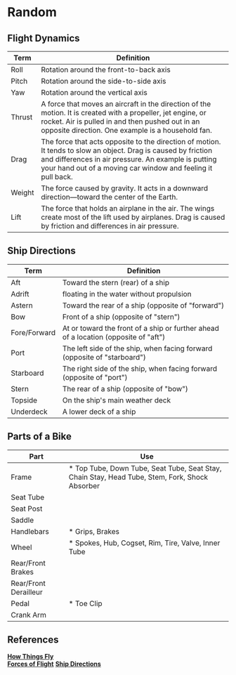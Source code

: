 # Random

## Flight Dynamics

| Term   | Definition                                                                                                                                                                                                                            |
| ------ | ------------------------------------------------------------------------------------------------------------------------------------------------------------------------------------------------------------------------------------- |
| Roll   | Rotation around the front-to-back axis                                                                                                                                                                                                |
| Pitch  | Rotation around the side-to-side axis                                                                                                                                                                                                 |
| Yaw    | Rotation around the vertical axis                                                                                                                                                                                                     |
| Thrust | A force that moves an aircraft in the direction of the motion. It is created with a propeller, jet engine, or rocket. Air is pulled in and then pushed out in an opposite direction. One example is a household fan.                  |
| Drag   | The force that acts opposite to the direction of motion. It tends to slow an object. Drag is caused by friction and differences in air pressure. An example is putting your hand out of a moving car window and feeling it pull back. |
| Weight | The force caused by gravity. It acts in a downward direction—toward the center of the Earth.                                                                                                                                          |
| Lift   | The force that holds an airplane in the air. The wings create most of the lift used by airplanes. Drag is caused by friction and differences in air pressure.                                                                         |


## Ship Directions

| Term         | Definition                                                                          |
| ------------ | ----------------------------------------------------------------------------------- |
| Aft          | Toward the stern (rear) of a ship                                                   |
| Adrift       | floating in the water without propulsion                                            |
| Astern       | Toward the rear of a ship (opposite of "forward")                                   |
| Bow          | Front of a ship (opposite of "stern")                                               |
| Fore/Forward | At or toward the front of a ship or further ahead of a location (opposite of "aft") |
| Port         | The left side of the ship, when facing forward (opposite of "starboard")            |
| Starboard    | The right side of the ship, when facing forward (opposite of "port")                |
| Stern        | The rear of a ship (opposite of "bow")                                              |
| Topside      | On the ship's main weather deck                                                     |
| Underdeck    | A lower deck of a ship                                                              |

## Parts of a Bike

| Part                  | Use                                                                                            |
| --------------------- | ---------------------------------------------------------------------------------------------- |
| Frame                 | * Top Tube, Down Tube, Seat Tube, Seat Stay, Chain Stay, Head Tube, Stem, Fork, Shock Absorber |
| Seat Tube             |
| Seat Post             |
| Saddle                |
| Handlebars            | * Grips, Brakes                                                                                |
| Wheel                 | * Spokes, Hub, Cogset, Rim, Tire, Valve, Inner Tube                                            |
| Rear/Front Brakes     |
| Rear/Front Derailleur |
| Pedal                 | * Toe Clip                                                                                     |
| Crank Arm             |


## References

**[How Things Fly](https://howthingsfly.si.edu/flight-dynamics/roll-pitch-and-yaw)**  
**[Forces of Flight](https://www.nasa.gov/audience/foreducators/k-4/features/F_Four_Forces_of_Flight.html)**
**[Ship Directions](https://en.wikipedia.org/wiki/List_of_ship_directions#cite_note-TKD-1)**
